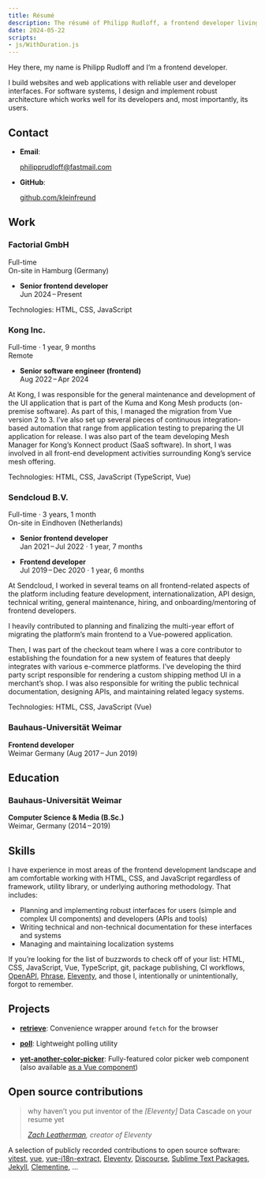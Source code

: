 ```yaml
---
title: Résumé
description: The résumé of Philipp Rudloff, a frontend developer living in Hamburg, Germany.
date: 2024-05-22
scripts:
- js/WithDuration.js
---
```


Hey there, my name is Philipp Rudloff and I’m a frontend developer.

I build websites and web applications with reliable user and developer interfaces. For software systems, I design and implement robust architecture which works well for its developers and, most importantly, its users.

## Contact

- **Email**:

  philipprudloff@fastmail.com

- **GitHub**:

  [github.com/kleinfreund](https://github.com/kleinfreund)

## Work

### Factorial GmbH

<div class="meta">
  <with-duration start-date="2024-06-01">Full-time</with-duration><br>
  On-site in Hamburg (Germany)
</div>

- **Senior frontend developer**<br>
  <with-duration start-date="2024-06-01">Jun 2024 – Present</with-duration>

Technologies: HTML, CSS, JavaScript

### Kong Inc.

<div class="meta">
  Full-time · 1 year, 9 months<br>
  Remote
</div>

- **Senior software engineer (frontend)**<br>
  Aug 2022 – Apr 2024

At Kong, I was responsible for the general maintenance and development of the UI application that is part of the Kuma and Kong Mesh products (on-premise software). As part of this, I managed the migration from Vue version 2 to 3. I’ve also set up several pieces of continuous integration-based automation that range from application testing to preparing the UI application for release. I was also part of the team developing Mesh Manager for Kong’s Konnect product (SaaS software). In short, I was involved in all front-end development activities surrounding Kong’s service mesh offering.

Technologies: HTML, CSS, JavaScript (TypeScript, Vue)

### Sendcloud B.V.

<div class="meta">
  Full-time · 3 years, 1 month<br>
  On-site in Eindhoven (Netherlands)
</div>

- **Senior frontend developer**<br>
  Jan 2021 – Jul 2022 · 1 year, 7 months

- **Frontend developer**<br>
  Jul 2019 – Dec 2020 · 1 year, 6 months

At Sendcloud, I worked in several teams on all frontend-related aspects of the platform including feature development, internationalization, API design, technical writing, general maintenance, hiring, and onboarding/mentoring of frontend developers.

I heavily contributed to planning and finalizing the multi-year effort of migrating the platform’s main frontend to a Vue-powered application.

Then, I was part of the checkout team where I was a core contributor to establishing the foundation for a new system of features that deeply integrates with various e-commerce platforms. I’ve developing the third party script responsible for rendering a custom shipping method UI in a merchant’s shop. I was also responsible for writing the public technical documentation, designing APIs, and maintaining related legacy systems.

Technologies: HTML, CSS, JavaScript (Vue)

### Bauhaus-Universität Weimar

**Frontend developer**<br>
Weimar Germany (Aug 2017 – Jun 2019)

## Education

### Bauhaus-Universität Weimar

**Computer Science & Media (B.Sc.)**<br>
Weimar, Germany (2014 – 2019)

## Skills

I have experience in most areas of the frontend development landscape and am comfortable working with HTML, CSS, and JavaScript regardless of framework, utility library, or underlying authoring methodology. That includes:

- Planning and implementing robust interfaces for users (simple and complex UI components) and developers (APIs and tools)
- Writing technical and non-technical documentation for these interfaces and systems
- Managing and maintaining localization systems

If you’re looking for the list of buzzwords to check off of your list: HTML, CSS, JavaScript, Vue, TypeScript, git, package publishing, CI workflows, [OpenAPI](https://swagger.io/docs/specification/about), [Phrase](https://phrase.com), [Eleventy](https://www.11ty.dev/), and those I, intentionally or unintentionally, forgot to remember.

## Projects

- [**retrieve**](https://npmjs.com/package/retrieve): Convenience wrapper around `fetch` for the browser

- [**poll**](https://npmjs.com/package/poll): Lightweight polling utility

- [**yet-another-color-picker**](https://npmjs.com/package/yet-another-color-picker): Fully-featured color picker web component (also available [as a Vue component](https://npmjs.com/package/vue-accessible-color-picker))

## Open source contributions

<blockquote>
  <p>why haven’t you put inventor of the <i>[Eleventy]</i> Data Cascade on your resume yet</p>
  <cite><a href="https://mastodon.social/@zachleat@zachleat.com/110775751322149505">Zach Leatherman</a>, creator of Eleventy</cite>
</blockquote>

A selection of publicly recorded contributions to open source software: [vitest](https://github.com/vitest-dev/vitest/pulls?q=is%3Apr+author%3Akleinfreund), [vue](https://github.com/vuejs/vue-next/pulls?q=is%3Apr+author%3Akleinfreund), [vue-i18n-extract](https://github.com/Spittal/vue-i18n-extract/pulls?q=is%3Apr+author%3Akleinfreund), [Eleventy](https://github.com/11ty/eleventy/pulls?q=is:pr+author:kleinfreund), [Discourse](https://github.com/discourse/discourse/pulls?q=is%3Apr+author%3Akleinfreund), [Sublime Text Packages](https://github.com/sublimehq/Packages/pulls?q=is%3Apr+author%3Akleinfreund), [Jekyll](https://github.com/jekyll/jekyll/pulls?q=is%3Apr+author%3Akleinfreund), [Clementine](https://github.com/clementine-player/Clementine/pulls?q=is%3Apr+author%3Akleinfreund), …
